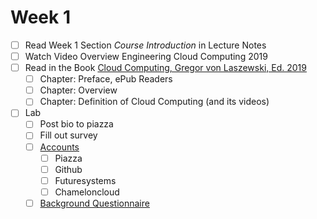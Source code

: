 # Week 1

- [ ] Read Week 1 Section *Course Introduction* in Lecture Notes
- [ ] Watch Video Overview Engineering Cloud Computing 2019
- [ ] Read in the Book [Cloud Computing, Gregor von Laszewski, Ed. 2019](https://laszewski.github.io/book/cloud/)
  - [ ] Chapter: Preface, ePub Readers
  - [ ] Chapter: Overview
  - [ ] Chapter: Definition of Cloud Computing (and its videos)
- [ ] Lab   
  - [ ] Post bio to piazza
  - [ ] Fill out survey
  - [ ] [Accounts](https://forms.gle/UFr5FcdPcVFwcMvk8)
    - [ ] Piazza
    - [ ] Github
    - [ ] Futuresystems
    - [ ] Chameloncloud
  - [ ] [Background Questionnaire](https://forms.gle/w6ryzEm56rQmwWT38)